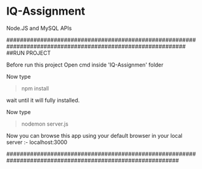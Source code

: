 # IQ-Assignment
Node.JS and MySQL APIs 

#############################################################################################################            
##RUN PROJECT 

Before run this project Open cmd inside 'IQ-Assignmen' folder

Now type

>npm install 

wait until it will fully installed.

Now type

>nodemon server.js

Now you can browse this app using your default browser in your local server :- localhost:3000 


###########################################################################################################
